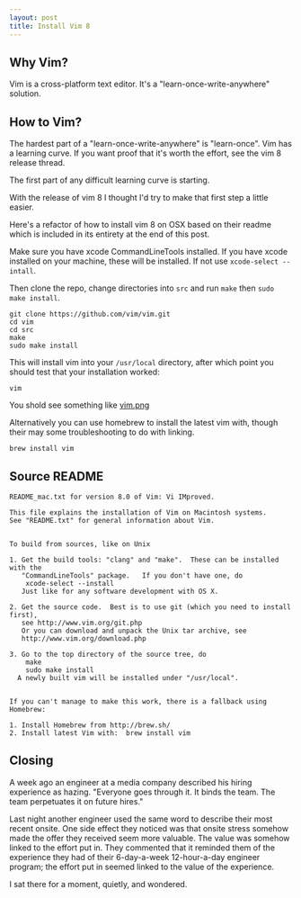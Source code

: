 ```yaml
---
layout: post
title: Install Vim 8 
---
```


## Why Vim?

Vim is a cross-platform text editor. It's a "learn-once-write-anywhere" solution.   
## How to Vim?

The hardest part of a "learn-once-write-anywhere" is "learn-once". Vim has a learning curve. If you want proof that it's worth the effort, see the vim 8 release thread.

The first part of any difficult learning curve is starting.

With the release of vim 8 I thought I'd try to make that first step a little easier.

Here's a refactor of how to install vim 8 on OSX based on their readme which is included in its entirety at the end of this post.

Make sure you have xcode CommandLineTools installed. If you have xcode installed on your machine, these will be installed. If not use `xcode-select --intall`.

Then clone the repo, change directories into `src` and run `make` then `sudo make install`.
 
```
git clone https://github.com/vim/vim.git
cd vim
cd src
make
sudo make install
```

This will install vim into your `/usr/local` directory, after which point you should test that your installation worked:

```
vim
```

You shold see something like
[vim.png](https://nsipplswezey.github.io/assets/vim.png)


Alternatively you can use homebrew to install the latest vim with, though their may some troubleshooting to do with linking.

```
brew install vim
```


## Source README

```
README_mac.txt for version 8.0 of Vim: Vi IMproved.

This file explains the installation of Vim on Macintosh systems.
See "README.txt" for general information about Vim.


To build from sources, like on Unix

1. Get the build tools: "clang" and "make".  These can be installed with the
   "CommandLineTools" package.   If you don't have one, do
	xcode-select --install
   Just like for any software development with OS X.

2. Get the source code.  Best is to use git (which you need to install first),
   see http://www.vim.org/git.php
   Or you can download and unpack the Unix tar archive, see
   http://www.vim.org/download.php

3. Go to the top directory of the source tree, do
	make
	sudo make install
  A newly built vim will be installed under "/usr/local".


If you can't manage to make this work, there is a fallback using Homebrew:

1. Install Homebrew from http://brew.sh/
2. Install latest Vim with:  brew install vim
```


## Closing

A week ago an engineer at a media company described his hiring experience as hazing. "Everyone goes through it. It binds the team. The team perpetuates it on future hires."

Last night another engineer used the same word to describe their most recent onsite. One side effect they noticed was that onsite stress somehow made the offer they received seem more valuable. The value was somehow linked to the effort put in. They commented that it reminded them of the experience they had of their 6-day-a-week 12-hour-a-day engineer program; the effort put in seemed linked to the value of the experience.

I sat there for a moment, quietly, and wondered.

